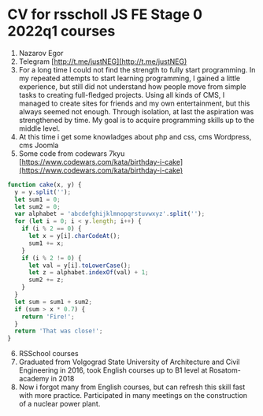 # CV for rsscholl JS FE Stage 0 2022q1 courses 
1. Nazarov Egor
2. Telegram [http://t.me/justNEG](http://t.me/justNEG)
3. For a long time I could not find the strength to fully start programming. In my repeated attempts to start learning programming, I gained a little experience, but still did not understand how people move from simple tasks to creating full-fledged projects. Using all kinds of CMS, I managed to create sites for friends and my own entertainment, but this always seemed not enough. Through isolation, at last the aspiration was strengthened by time. My goal is to acquire programming skills up to the middle level.
4. At this time i get some knowladges about php and css, cms Wordpress, cms Joomla
5. Some code from codewars 7kyu [https://www.codewars.com/kata/birthday-i-cake](https://www.codewars.com/kata/birthday-i-cake)
```javascript
function cake(x, y) {
  y = y.split('');
  let sum1 = 0;
  let sum2 = 0;
  var alphabet = 'abcdefghijklmnopqrstuvwxyz'.split('');
  for (let i = 0; i < y.length; i++) {
    if (i % 2 == 0) {
      let x = y[i].charCodeAt();
      sum1 += x;
    }
    if (i % 2 != 0) {
      let val = y[i].toLowerCase();
      let z = alphabet.indexOf(val) + 1;
      sum2 += z;
    }
  }
  let sum = sum1 + sum2;
  if (sum > x * 0.7) {
    return 'Fire!';
  }
  return 'That was close!';
}
```
6. RSSchool courses
7. Graduated from Volgograd State University of Architecture and Civil Engineering in 2016, took English courses up to B1 level at Rosatom-academy in 2018
8. Now i forgot many from English courses, but can refresh this skill fast with more practice. Participated in many meetings on the construction of a nuclear power plant.